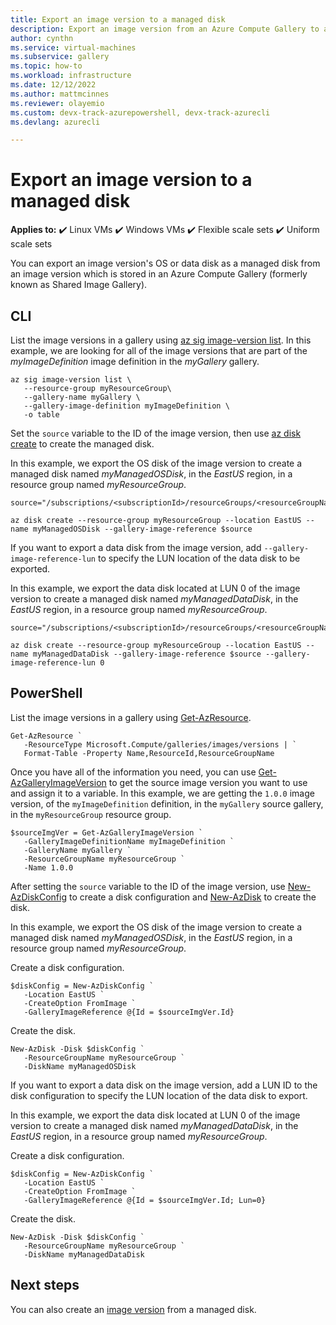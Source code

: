 ```yaml
---
title: Export an image version to a managed disk
description: Export an image version from an Azure Compute Gallery to a managed disk.
author: cynthn
ms.service: virtual-machines
ms.subservice: gallery
ms.topic: how-to
ms.workload: infrastructure
ms.date: 12/12/2022
ms.author: mattmcinnes
ms.reviewer: olayemio 
ms.custom: devx-track-azurepowershell, devx-track-azurecli 
ms.devlang: azurecli

---
```


# Export an image version to a managed disk

**Applies to:** :heavy_check_mark: Linux VMs :heavy_check_mark: Windows VMs :heavy_check_mark: Flexible scale sets :heavy_check_mark: Uniform scale sets

You can export an image version's OS or data disk as a managed disk from an image version which is stored in an Azure Compute Gallery (formerly known as Shared Image Gallery).


## CLI

List the image versions in a gallery using [az sig image-version list](/cli/azure/sig/image-version#az-sig-image-version-list). In this example, we are looking for all of the image versions that are part of the *myImageDefinition* image definition in the *myGallery* gallery.

```azurecli-interactive
az sig image-version list \
   --resource-group myResourceGroup\
   --gallery-name myGallery \
   --gallery-image-definition myImageDefinition \
   -o table
```

Set the `source` variable to the ID of the image version, then use [az disk create](/cli/azure/disk#az-disk-create) to create the managed disk. 

In this example, we export the OS disk of the image version to create a managed disk named *myManagedOSDisk*, in the *EastUS* region, in a resource group named *myResourceGroup*. 

```azurecli-interactive
source="/subscriptions/<subscriptionId>/resourceGroups/<resourceGroupName>/providers/Microsoft.Compute/galleries/<galleryName>/images/<galleryImageDefinition>/versions/<imageVersion>"

az disk create --resource-group myResourceGroup --location EastUS --name myManagedOSDisk --gallery-image-reference $source 
```



If you want to export a data disk from the image version, add `--gallery-image-reference-lun` to specify the LUN location of the data disk to be exported. 

In this example, we export the data disk located at LUN 0 of the image version to create a managed disk named *myManagedDataDisk*, in the *EastUS* region, in a resource group named *myResourceGroup*. 

```azurecli-interactive
source="/subscriptions/<subscriptionId>/resourceGroups/<resourceGroupName>/providers/Microsoft.Compute/galleries/<galleryName>/images/<galleryImageDefinition>/versions/<imageVersion>"

az disk create --resource-group myResourceGroup --location EastUS --name myManagedDataDisk --gallery-image-reference $source --gallery-image-reference-lun 0
``` 

## PowerShell

List the image versions in a gallery using [Get-AzResource](/powershell/module/az.resources/get-azresource). 

```azurepowershell-interactive
Get-AzResource `
   -ResourceType Microsoft.Compute/galleries/images/versions | `
   Format-Table -Property Name,ResourceId,ResourceGroupName
```

Once you have all of the information you need, you can use [Get-AzGalleryImageVersion](/powershell/module/az.compute/get-azgalleryimageversion) to get the source image version you want to use and assign it to a variable. In this example, we are getting the `1.0.0` image version, of the `myImageDefinition` definition, in the `myGallery` source gallery, in the `myResourceGroup` resource group.

```azurepowershell-interactive
$sourceImgVer = Get-AzGalleryImageVersion `
   -GalleryImageDefinitionName myImageDefinition `
   -GalleryName myGallery `
   -ResourceGroupName myResourceGroup `
   -Name 1.0.0
```

After setting the `source` variable to the ID of the image version, use [New-AzDiskConfig](/powershell/module/az.compute/new-azdiskconfig) to create a disk configuration and [New-AzDisk](/powershell/module/az.compute/new-azdisk) to create the disk. 

In this example, we export the OS disk of the image version to create a managed disk named *myManagedOSDisk*, in the *EastUS* region, in a resource group named *myResourceGroup*. 

Create a disk configuration.
```azurepowershell-interactive
$diskConfig = New-AzDiskConfig `
   -Location EastUS `
   -CreateOption FromImage `
   -GalleryImageReference @{Id = $sourceImgVer.Id}
```

Create the disk.

```azurepowershell-interactive
New-AzDisk -Disk $diskConfig `
   -ResourceGroupName myResourceGroup `
   -DiskName myManagedOSDisk
```

If you want to export a data disk on the image version, add a LUN ID to the disk configuration to specify the LUN location of the data disk to export. 

In this example, we export the data disk located at LUN 0 of the image version to create a managed disk named *myManagedDataDisk*, in the *EastUS* region, in a resource group named *myResourceGroup*. 

Create a disk configuration.
```azurepowershell-interactive
$diskConfig = New-AzDiskConfig `
   -Location EastUS `
   -CreateOption FromImage `
   -GalleryImageReference @{Id = $sourceImgVer.Id; Lun=0}
```

Create the disk.

```azurepowershell-interactive
New-AzDisk -Disk $diskConfig `
   -ResourceGroupName myResourceGroup `
   -DiskName myManagedDataDisk
```

## Next steps

You can also create an [image version](image-version.md) from a managed disk.


